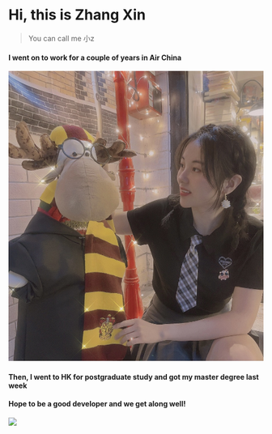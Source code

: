 # Hi, this is Zhang Xin
> You can call me 小z

#### I went on to work for a couple of years in Air China
<img src='./assets/cityU.jpeg' height={200} />

#### Then, I went to HK for postgraduate study and got my master degree last week
#### Hope to be a good developer and we get along well!

<img src='./assets/fighting.jpeg' height={200} />

